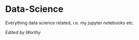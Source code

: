 # Data-Science
Everything data science related, i.e. my jupyter notebooks etc.  

*Edited by Worthy*
